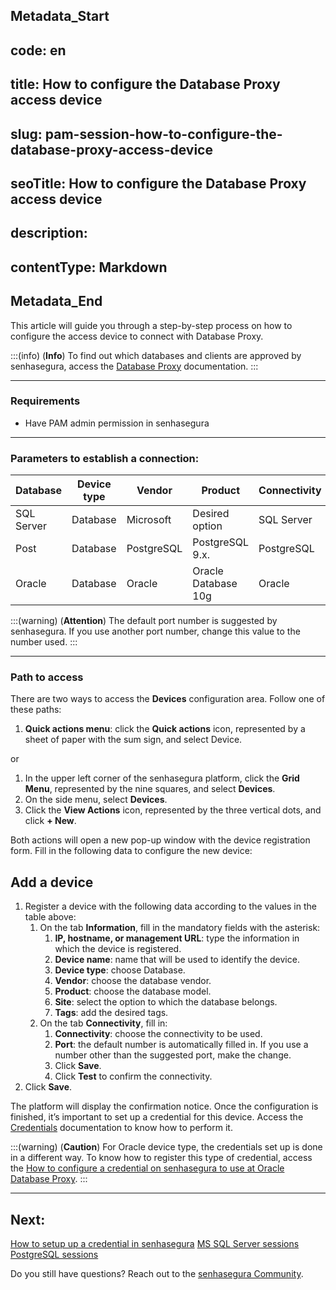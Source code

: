 ## Metadata_Start 
## code: en
## title: How to configure the Database Proxy access device 
## slug: pam-session-how-to-configure-the-database-proxy-access-device 
## seoTitle: How to configure the Database Proxy access device 
## description:  
## contentType: Markdown 
## Metadata_End
This article will guide you through a step-by-step process on how to configure the access device to connect with Database Proxy.

:::(info) (**Info**)
To find out which databases and clients are approved by senhasegura, access the [Database Proxy](/v3-32/docs/pam-session-database-proxy) documentation.
:::

---
### Requirements

* Have PAM admin permission in senhasegura

---
### Parameters  to establish a connection:
Database|Device type|Vendor|Product|Connectivity|Port
|---|---|---|---|---|---|
SQL Server|Database|Microsoft|Desired option| SQL Server|1433
Post|Database|PostgreSQL|PostgreSQL 9.x.|PostgreSQL|5432
Oracle|Database|Oracle|Oracle Database 10g|Oracle|1521

:::(warning) (**Attention**)
The default port number is suggested by senhasegura. If you use another port number, change this value to the number used.
:::

---
### Path to access
There are two ways to access the **Devices** configuration area. Follow one of these paths:

1. **Quick actions menu**: click the **Quick actions** icon, represented by a sheet of paper with the sum sign, and select Device.

or

1. In the upper left corner of the senhasegura platform, click the **Grid Menu**, represented by the nine squares, and select **Devices**.
2. On the side menu, select **Devices**.
3. Click the **View Actions** icon, represented by the three vertical dots, and click **+ New**.

Both actions will open a new pop-up window with the device registration form. Fill in the following data to configure the new device:

## Add a device

1. Register a device with the following data according to the values in the table above:
    1. On the tab **Information**, fill in the mandatory fields with the asterisk:
        1. **IP, hostname, or management URL**: type the information in which the device is registered.
        2. **Device name**: name that will be used to identify the device.
        3. **Device type**: choose Database.
        4. **Vendor**: choose the database vendor.
        5. **Product**: choose the database model.
        6. **Site**: select the option to which the database belongs.
        7. **Tags**: add the desired tags.
    2. On the tab **Connectivity**, fill in:
        1. **Connectivity**: choose the connectivity to be used.
        2. **Port**: the default number is automatically filled in. If you use a number other than the suggested port, make the change.
        3. Click **Save**.
        4. Click **Test** to confirm the connectivity.
2. Click **Save**.

The platform will display the confirmation notice. Once the configuration is finished, it’s important to set up a credential for this device. Access the [Credentials](/v3-32/docs/pam-credentials) documentation to know how to perform it.

:::(warning) (**Caution**)
For Oracle device type, the credentials set up is done in a different way. To know how to register this type of credential, access the [How to configure a credential on senhasegura to use at Oracle Database Proxy](/v3-32/docs/pam-session-how-to-configure-a-credential-in-senhasegura-to-use-database-proxy-with-oracle).
:::

---
## Next:
[How to setup up a credential in senhasegura](/v3-32/docs/pam-how-to-set-up-a-credential-in-senhasegura)
[MS SQL Server sessions](/v3-32/docs/pam-session-ms-sql-server)
[PostgreSQL sessions](/v3-32/docs/pam-session-postgresql-sessions)

Do you still have questions? Reach out to the [senhasegura Community](https://community.senhasegura.io/).